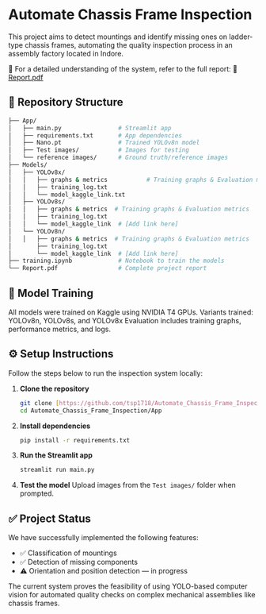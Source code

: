# Automate Chassis Frame Inspection

This project aims to detect mountings and identify missing ones on ladder-type chassis frames, automating the quality inspection process in an assembly factory located in Indore.

📄 For a detailed understanding of the system, refer to the full report:
📘 [Report.pdf](https://github.com/tsp1718/Automate_Chassis_Frame_Inspection/blob/main/Report.pdf)

## 📁 Repository Structure

```bash Automate_Chassis_Frame_Inspection/
├── App/
│   ├── main.py                # Streamlit app
│   ├── requirements.txt       # App dependencies
│   ├── Nano.pt                # Trained YOLOv8n model
│   ├── Test images/           # Images for testing
│   └── reference images/      # Ground truth/reference images
├── Models/
│   ├── YOLOv8x/
│   │   ├── graphs & metrics           # Training graphs & Evaluation metrics
│   │   ├── training_log.txt
│   │   └── model_kaggle_link.txt
│   ├── YOLOv8s/
│   │   ├── graphs & metrics  # Training graphs & Evaluation metrics
│   │   ├── training_log.txt
│   │   └── model_kaggle_link  # [Add link here]
│   └── YOLOv8n/
│   │   ├── graphs & metrics  # Training graphs & Evaluation metrics
│       ├── training_log.txt
│       └── model_kaggle_link  # [Add link here]
├── training.ipynb             # Notebook to train the models
└── Report.pdf                 # Complete project report
 ```


## 🧠 Model Training

All models were trained on Kaggle using NVIDIA T4 GPUs.
Variants trained: YOLOv8n, YOLOv8s, and YOLOv8x
Evaluation includes training graphs, performance metrics, and logs.

## ⚙️ Setup Instructions

Follow the steps below to run the inspection system locally:

1.  **Clone the repository**

    ```bash
    git clone [https://github.com/tsp1718/Automate_Chassis_Frame_Inspection.git](https://github.com/tsp1718/Automate_Chassis_Frame_Inspection.git)
    cd Automate_Chassis_Frame_Inspection/App
    ```

2.  **Install dependencies**

    ```bash
    pip install -r requirements.txt
    ```

3.  **Run the Streamlit app**

    ```bash
    streamlit run main.py
    ```

4.  **Test the model**
    Upload images from the `Test images/` folder when prompted.

## ✅ Project Status

We have successfully implemented the following features:

* ✅ Classification of mountings
* ✅ Detection of missing components
* ⚠️ Orientation and position detection — in progress

The current system proves the feasibility of using YOLO-based computer vision for automated quality checks on complex mechanical assemblies like chassis frames.
